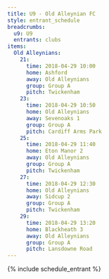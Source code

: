 ```yaml
---
title: U9 - Old Alleynian FC
style: entrant_schedule
breadcrumbs:
  u9: U9
  entrants: clubs
items:
  Old Alleynians:
    21:
      time: 2018-04-29 10:00
      home: Ashford
      away: Old Alleynians
      group: Group A
      pitch: Twickenham
    23:
      time: 2018-04-29 10:50
      home: Old Alleynians
      away: Sevenoaks 1
      group: Group A
      pitch: Cardiff Arms Park
    25:
      time: 2018-04-29 11:40
      home: Eton Manor 2
      away: Old Alleynians
      group: Group A
      pitch: Twickenham
    27:
      time: 2018-04-29 12:30
      home: Old Alleynians
      away: Sidcup 2
      group: Group A
      pitch: Twickenham
    29:
      time: 2018-04-29 13:20
      home: Blackheath 3
      away: Old Alleynians
      group: Group A
      pitch: Lansdowne Road
---
```


{% include schedule_entrant %}
